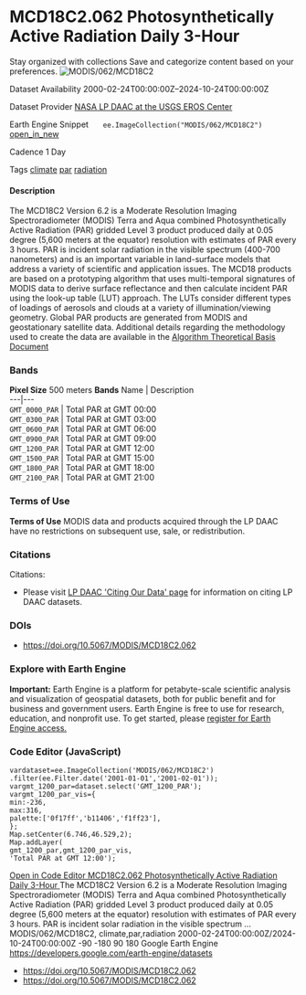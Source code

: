  
#  MCD18C2.062 Photosynthetically Active Radiation Daily 3-Hour 
Stay organized with collections  Save and categorize content based on your preferences. 
![MODIS/062/MCD18C2](https://developers.google.com/earth-engine/datasets/images/MODIS/MODIS_062_MCD18C2_sample.png) 

Dataset Availability
    2000-02-24T00:00:00Z–2024-10-24T00:00:00Z 

Dataset Provider
     [ NASA LP DAAC at the USGS EROS Center ](https://lpdaac.usgs.gov/products/mcd18c2v062/) 

Earth Engine Snippet
     `    ee.ImageCollection("MODIS/062/MCD18C2")   ` [ open_in_new ](https://code.earthengine.google.com/?scriptPath=Examples:Datasets/MODIS/MODIS_062_MCD18C2) 

Cadence
    1 Day 

Tags
     [climate](https://developers.google.com/earth-engine/datasets/tags/climate) [par](https://developers.google.com/earth-engine/datasets/tags/par) [radiation](https://developers.google.com/earth-engine/datasets/tags/radiation)
#### Description
The MCD18C2 Version 6.2 is a Moderate Resolution Imaging Spectroradiometer (MODIS) Terra and Aqua combined Photosynthetically Active Radiation (PAR) gridded Level 3 product produced daily at 0.05 degree (5,600 meters at the equator) resolution with estimates of PAR every 3 hours. PAR is incident solar radiation in the visible spectrum (400-700 nanometers) and is an important variable in land-surface models that address a variety of scientific and application issues. The MCD18 products are based on a prototyping algorithm that uses multi-temporal signatures of MODIS data to derive surface reflectance and then calculate incident PAR using the look-up table (LUT) approach. The LUTs consider different types of loadings of aerosols and clouds at a variety of illumination/viewing geometry. Global PAR products are generated from MODIS and geostationary satellite data. Additional details regarding the methodology used to create the data are available in the [Algorithm Theoretical Basis Document](https://lpdaac.usgs.gov/documents/106/MCD18_ATBD.pdf)
### Bands
**Pixel Size** 500 meters 
**Bands**
Name | Description  
---|---  
`GMT_0000_PAR` | Total PAR at GMT 00:00  
`GMT_0300_PAR` | Total PAR at GMT 03:00  
`GMT_0600_PAR` | Total PAR at GMT 06:00  
`GMT_0900_PAR` | Total PAR at GMT 09:00  
`GMT_1200_PAR` | Total PAR at GMT 12:00  
`GMT_1500_PAR` | Total PAR at GMT 15:00  
`GMT_1800_PAR` | Total PAR at GMT 18:00  
`GMT_2100_PAR` | Total PAR at GMT 21:00  
### Terms of Use
**Terms of Use**
MODIS data and products acquired through the LP DAAC have no restrictions on subsequent use, sale, or redistribution.
### Citations
Citations:
  * Please visit [LP DAAC 'Citing Our Data' page](https://lpdaac.usgs.gov/citing_our_data) for information on citing LP DAAC datasets.


### DOIs
  * [ https://doi.org/10.5067/MODIS/MCD18C2.062 ](https://doi.org/10.5067/MODIS/MCD18C2.062)


### Explore with Earth Engine
**Important:** Earth Engine is a platform for petabyte-scale scientific analysis and visualization of geospatial datasets, both for public benefit and for business and government users. Earth Engine is free to use for research, education, and nonprofit use. To get started, please [register for Earth Engine access.](https://console.cloud.google.com/earth-engine)
### Code Editor (JavaScript)
```
vardataset=ee.ImageCollection('MODIS/062/MCD18C2')
.filter(ee.Filter.date('2001-01-01','2001-02-01'));
vargmt_1200_par=dataset.select('GMT_1200_PAR');
vargmt_1200_par_vis={
min:-236,
max:316,
palette:['0f17ff','b11406','f1ff23'],
};
Map.setCenter(6.746,46.529,2);
Map.addLayer(
gmt_1200_par,gmt_1200_par_vis,
'Total PAR at GMT 12:00');
```
[ Open in Code Editor ](https://code.earthengine.google.com/?scriptPath=Examples:Datasets/MODIS/MODIS_062_MCD18C2)
[ MCD18C2.062 Photosynthetically Active Radiation Daily 3-Hour ](https://developers.google.com/earth-engine/datasets/catalog/MODIS_062_MCD18C2)
The MCD18C2 Version 6.2 is a Moderate Resolution Imaging Spectroradiometer (MODIS) Terra and Aqua combined Photosynthetically Active Radiation (PAR) gridded Level 3 product produced daily at 0.05 degree (5,600 meters at the equator) resolution with estimates of PAR every 3 hours. PAR is incident solar radiation in the visible spectrum …
MODIS/062/MCD18C2, climate,par,radiation 
2000-02-24T00:00:00Z/2024-10-24T00:00:00Z
-90 -180 90 180 
Google Earth Engine
https://developers.google.com/earth-engine/datasets
  * [ https://doi.org/10.5067/MODIS/MCD18C2.062 ](https://doi.org/https://lpdaac.usgs.gov/products/mcd18c2v062/)
  * [ https://doi.org/10.5067/MODIS/MCD18C2.062 ](https://doi.org/https://developers.google.com/earth-engine/datasets/catalog/MODIS_062_MCD18C2)



